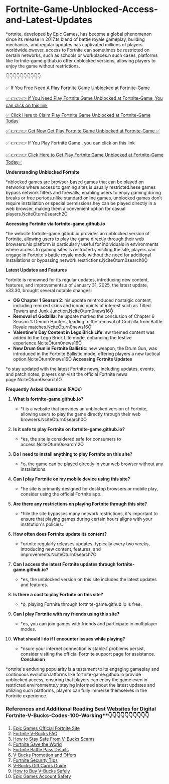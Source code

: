 # Fortnite-Game-Unblocked-Access-and-Latest-Updates

*ortnite, developed by Epic Games, has become a global phenomenon since its release in 2017.ts blend of battle royale gameplay, building mechanics, and regular updates has captivated millions of players worldwide.owever, access to Fortnite can sometimes be restricted on certain networks, such as schools or workplaces.n such cases, platforms like fortnite-game.github.io offer unblocked versions, allowing players to enjoy the game without restrictions.

👇👇👇👇👇👇👇👇👇👇

✅ If You Free Need A Play Fortnite Game Unblocked at Fortnite-Game

[✅ 👉👉👉 If You Need Play Fortnite Game Unblocked at Fortnite-Game ,You can click on this link](https://dmfarid.com/Fortnite_V-Bucks_Codes/)

[✅ Click Here to Claim Play Fortnite Game Unblocked at Fortnite-Game Today ](https://dmfarid.com/Fortnite_V-Bucks_Codes/)

[✅ 👉👉👉 Get Now Get Play Fortnite Game Unblocked at Fortnite-Game ✅](https://dmfarid.com/Fortnite_V-Bucks_Codes/)

✅ 👉👉👉 If You Play Fortnite Game , you can click on this link

[✅ 👉👉👉 Click Here to Get Play Fortnite Game Unblocked at Fortnite-Game Today✅](https://dmfarid.com/Fortnite_V-Bucks_Codes/)


**Understanding Unblocked Fortnite**

*nblocked games are browser-based games that can be played on networks where access to gaming sites is usually restricted.hese games bypass network filters and firewalls, enabling users to enjoy gaming during breaks or free periods.nlike standard online games, unblocked games don’t require installation or special permissions.hey can be played directly in a web browser, making them a convenient option for casual players.citeturn0search2

**Accessing Fortnite via fortnite-game.github.io**

*he website fortnite-game.github.io provides an unblocked version of Fortnite, allowing users to play the game directly through their web browsers.his platform is particularly useful for individuals in environments where access to gaming sites is restricted.y visiting the site, players can engage in Fortnite's battle royale mode without the need for additional installations or bypassing network restrictions.citeturn0search0

**Latest Updates and Features**

*ortnite is renowned for its regular updates, introducing new content, features, and improvements.s of January 31, 2025, the latest update, v33.30, brought several notable changes:

- **OG Chapter 1 Season 2**: his update reintroduced nostalgic content, including remixed skins and iconic points of interest such as Tilted Towers and Junk Junction.citeturn0news16
- **Removal of Godzilla**: he update marked the conclusion of Chapter 6 Season 1: Demon Hunters, leading to the removal of Godzilla from Battle Royale matches.citeturn0news16
- **Valentine's Day Content in Lego Brick Life**: ew themed content was added to the Lego Brick Life mode, enhancing the festive experience.citeturn0news16
- **New Drum Gun in Fortnite Ballistic**:  new weapon, the Drum Gun, was introduced in the Fortnite Ballistic mode, offering players a new tactical option.citeturn0news16
**Accessing Fortnite Updates**

*o stay updated with the latest Fortnite news, including updates, events, and patch notes, players can visit the official Fortnite news page.citeturn0search1

**Frequently Asked Questions (FAQs)**

1. **What is fortnite-game.github.io?**
   - *t is a website that provides an unblocked version of Fortnite, allowing users to play the game directly through their web browsers.citeturn0search0

2. **Is it safe to play Fortnite on fortnite-game.github.io?**
   - *es, the site is considered safe for consumers to access.citeturn0search12
3. **Do I need to install anything to play Fortnite on this site?**
   - *o, the game can be played directly in your web browser without any installations.
4. **Can I play Fortnite on my mobile device using this site?**
   - *he site is primarily designed for desktop browsers.or mobile play, consider using the official Fortnite app.
5. **Are there any restrictions on playing Fortnite through this site?**
   - *hile the site bypasses many network restrictions, it's important to ensure that playing games during certain hours aligns with your institution's policies.
6. **How often does Fortnite update its content?**
   - *ortnite regularly releases updates, typically every two weeks, introducing new content, features, and improvements.citeturn0search7
7. **Can I access the latest Fortnite updates through fortnite-game.github.io?**
   - *es, the unblocked version on this site includes the latest updates and features.
8. **Is there a cost to play Fortnite on this site?**
   - *o, playing Fortnite through fortnite-game.github.io is free.
9. **Can I play Fortnite with my friends using this site?**
   - *es, you can join games with friends and participate in multiplayer modes.
10. **What should I do if I encounter issues while playing?**
    - *nsure your internet connection is stable.f problems persist, consider visiting the official Fortnite support page for assistance.
**Conclusion**

*ortnite's enduring popularity is a testament to its engaging gameplay and continuous evolution.latforms like fortnite-game.github.io provide unblocked access, ensuring that players can enjoy the game even in restricted environments.y staying informed about the latest updates and utilizing such platforms, players can fully immerse themselves in the Fortnite experience.

### References and Additional Reading Best Websites for Digital  Fortnite-V-Bucks-Codes-100-Working**👇👇👇👇👇👇👇👇👇👇

1. [Epic Games Official Fortnite Site](https://dmfarid.com/Fortnite_V-Bucks_Codes/)
2. [Fortnite V-Bucks FAQ](https://dmfarid.com/Fortnite_V-Bucks_Codes/)
3. [How to Stay Safe From V-Bucks Scams](https://dmfarid.com/Fortnite_V-Bucks_Codes/)
4. [Fortnite Save the World](https://dmfarid.com/Fortnite_V-Bucks_Codes/)
5. [Fortnite Battle Pass Details](https://dmfarid.com/Fortnite_V-Bucks_Codes/)
6. [V-Bucks Promotion and Offers](https://dmfarid.com/Fortnite_V-Bucks_Codes/)
7. [Fortnite Security Tips](https://dmfarid.com/Fortnite_V-Bucks_Codes/)
8. [V-Bucks Gift Cards Guide](https://dmfarid.com/Fortnite_V-Bucks_Codes/)
9. [How to Buy V-Bucks Safely](https://dmfarid.com/Fortnite_V-Bucks_Codes/)
10. [Epic Games Account Safety](https://dmfarid.com/Fortnite_V-Bucks_Codes/)

